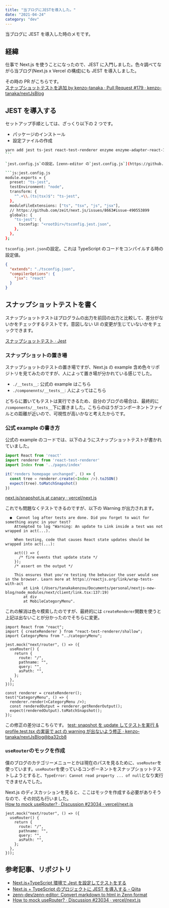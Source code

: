 ```yaml
---
title: "当ブログにJESTを導入した。"
date: "2021-04-24"
category: "dev"
---
```


当ブログに JEST を導入した時のメモです。

## 経緯

仕事で Next.js を使うことになったので、JEST に入門しました。色々調べてながら当ブログ(Next.js x Vercel の構成)にも JEST を導入しました。

その時の PR がこちらです。  
[スナップショットテストを追加 by kenzo-tanaka · Pull Request #179 · kenzo-tanaka/nextJsBlog](https://github.com/kenzo-tanaka/nextJsBlog/pull/179)

## JEST を導入する

セットアップ手順としては、ざっくり以下の 2 つです。

- パッケージのインストール
- 設定ファイルの作成

````bash
yarn add jest ts-jest react-test-renderer enzyme enzyme-adapter-react-16 enzyme-to-json @types/react-test-renderer @types/jest @types/enzyme-adapter-react-16 --dev
```

`jest.config.js`の設定。[zenn-editor の`jest.config.js`](https://github.com/zenn-dev/zenn-editor/blob/master/packages/zenn-cli/jest.config.js)も参考にしつつ、自分の環境で必要そうな設定に絞って入れました。

```js:jest.config.js
module.exports = {
  preset: "ts-jest",
  testEnvironment: "node",
  transform: {
    "^.+\\.(ts|tsx)$": "ts-jest",
  },
  moduleFileExtensions: ["ts", "tsx", "js", "jsx"],
  // https://github.com/zeit/next.js/issues/8663#issue-490553899
  globals: {
    "ts-jest": {
      tsconfig: "<rootDir>/tsconfig.jest.json",
    },
  },
};
````

`tsconfig.jest.json`の設定。これは TypeScript のコードをコンパイルする時の設定値。

```json:tsconfig.jest.json
{
  "extends": "./tsconfig.json",
  "compilerOptions": {
    "jsx": "react"
  }
}
```

## スナップショットテストを書く

スナップショットテストはプログラムの出力を前回の出力と比較して、差分がないかをチェックするテストです。意図しない UI の変更が生じていないかをチェックできます。

[スナップショットテスト · Jest](https://jestjs.io/ja/docs/snapshot-testing)

### スナップショットの置き場

スナップショットのテストの置き場ですが、Next.js の example 含め色々リポジトリを見てみたのですが、人によって置き場が分かれている感じでした。

- `./__tests__`: 公式の example はこちら
- `./componennts/__tests__`: 人によってはこちら

どちらに置いてもテストは実行できるため、自分のブログの場合は、最終的に `/components/__tests__`下に置きました。こちらのほうがコンポーネントファイルとの距離が近いので、可視性が高いかなと考えたからです。

### 公式 example の書き方

公式の example のコードでは、以下のようにスナップショットテストが書かれていました。

```js:snapshot.js
import React from 'react'
import renderer from 'react-test-renderer'
import Index from '../pages/index'

it('renders homepage unchanged', () => {
  const tree = renderer.create(<Index />).toJSON()
  expect(tree).toMatchSnapshot()
})
```

[next.js/snapshot.js at canary · vercel/next.js](https://github.com/vercel/next.js/blob/canary/examples/with-jest/__tests__/snapshot.js)

これでも問題なくテストできるのですが、以下の Warning が出力されます。

```shell
  ●  Cannot log after tests are done. Did you forget to wait for something async in your test?
    Attempted to log "Warning: An update to Link inside a test was not wrapped in act(...).

    When testing, code that causes React state updates should be wrapped into act(...):

    act(() => {
      /* fire events that update state */
    });
    /* assert on the output */

    This ensures that you're testing the behavior the user would see in the browser. Learn more at https://reactjs.org/link/wrap-tests-with-act
        at Link (/Users/tanakakenzou/Documents/personal/nextjs-new-blog/node_modules/next/client/link.tsx:137:19)
        at div
        at MobileCategoryMenu".
```

これの解消は色々模索したのですが、最終的には `createRenderer`関数を使うと上記は出ないことが分かったのでそちらに変更。

```tsx:CategoryMenu.test.tsx
import React from "react";
import { createRenderer } from "react-test-renderer/shallow";
import CategoryMenu from "../categoryMenu";

jest.mock("next/router", () => ({
  useRouter() {
    return {
      route: "/",
      pathname: "",
      query: "",
      asPath: "",
    };
  },
}));

const renderer = createRenderer();
test("CategoryMenu", () => {
  renderer.render(<CategoryMenu />);
  const renderedOutput = renderer.getRenderOutput();
  expect(renderedOutput).toMatchSnapshot();
});
```

この修正の差分はこちらです。
[test: snapshot を update してテストを実行 & profile.test.tsx の実装で act の warning が出ないよう修正 · kenzo-tanaka/nextJsBlog@ba32cb8](https://github.com/kenzo-tanaka/nextJsBlog/commit/ba32cb8059730c143d8c2205920a3be5ad8ee448)

### `useRouter`のモックを作成

僕のブログのカテゴリーメニューとかは現在のパスを見るために、`useRouter`を使っています。`useRouter`を使っているコンポーネントをスナップショットテストしようとすると、`TypeError: Cannot read property ... of null`となり実行できませんでした。

Next.js のディスカッションを見ると、ここはモックを作成する必要がありそうなので、その対応も行いました。  
[How to mock useRouter? · Discussion #23034 · vercel/next.js](https://github.com/vercel/next.js/discussions/23034)

```tsx:CategoryMenu.test.tsx
jest.mock("next/router", () => ({
  useRouter() {
    return {
      route: "/",
      pathname: "",
      query: "",
      asPath: "",
    };
  },
}));
```

## 参考記事、リポジトリ

- [Next.js+TypeScript 環境で Jest を設定してテストをする](https://zenn.dev/garypippi/articles/c79cb002e001681a73cd)
- [Next.js + TypeScript のプロジェクトに JEST を導入する - Qiita](https://qiita.com/keitakn/items/0a714997eb058f2f67e2)
- [zenn-dev/zenn-editor: Convert markdown to html in Zenn format](https://github.com/zenn-dev/zenn-editor)
- [How to mock useRouter? · Discussion #23034 · vercel/next.js](https://github.com/vercel/next.js/discussions/23034)
